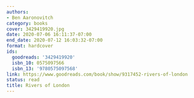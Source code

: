 ```yaml
---
authors:
- Ben Aaronovitch
category: books
cover: 3429419920.jpg
date: 2020-07-06 16:11:37-07:00
end_date: 2020-07-12 16:03:32-07:00
format: hardcover
ids:
  goodreads: '3429419920'
  isbn_10: 0575097566
  isbn_13: '9780575097568'
link: https://www.goodreads.com/book/show/9317452-rivers-of-london
status: read
title: Rivers of London
---
```

